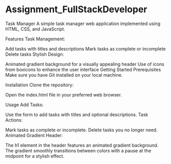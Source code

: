 # Assignment_FullStackDeveloper
Task Manager
A simple task manager web application implemented using HTML, CSS, and JavaScript.

Features
Task Management:

Add tasks with titles and descriptions
Mark tasks as complete or incomplete
Delete tasks
Stylish Design:

Animated gradient background for a visually appealing header
Use of icons from boxicons to enhance the user interface
Getting Started
Prerequisites
Make sure you have Git installed on your local machine.

Installation
Clone the repository:


Open the index.html file in your preferred web browser.

Usage
Add Tasks:

Use the form to add tasks with titles and optional descriptions.
Task Actions:

Mark tasks as complete or incomplete.
Delete tasks you no longer need.
Animated Gradient Header:

The h1 element in the header features an animated gradient background.
The gradient smoothly transitions between colors with a pause at the midpoint for a stylish effect.
